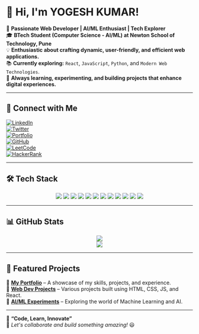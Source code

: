 # 👋 Hi, I'm **YOGESH KUMAR**!  

🚀 **Passionate Web Developer | AI/ML Enthusiast | Tech Explorer**  
🎓 **BTech Student (Computer Science - AI/ML) at Newton School of Technology, Pune**  
💡 **Enthusiastic about crafting dynamic, user-friendly, and efficient web applications.**  
📚 **Currently exploring:** `React`, `JavaScript`, `Python`, and `Modern Web Technologies`.  
🌟 **Always learning, experimenting, and building projects that enhance digital experiences.**  

---

## 🔗 Connect with Me  
[![LinkedIn](https://img.shields.io/badge/LinkedIn-0077B5?style=for-the-badge&logo=linkedin&logoColor=white)](https://www.linkedin.com/in/yogesh-kumar-b84892309/)  
[![Twitter](https://img.shields.io/badge/Twitter-1DA1F2?style=for-the-badge&logo=twitter&logoColor=white)](https://leetcode.com/u/sekeop/)  
[![Portfolio](https://img.shields.io/badge/Portfolio-000?style=for-the-badge&logo=vercel&logoColor=white)](https://yogesh968.github.io/yogesh_portfolio/)  
[![GitHub](https://img.shields.io/badge/GitHub-100000?style=for-the-badge&logo=github&logoColor=white)](https://github.com/yogesh968)  
[![LeetCode](https://img.shields.io/badge/LeetCode-FFA116?style=for-the-badge&logo=leetcode&logoColor=white)](https://leetcode.com/u/sekeop/)  
[![HackerRank](https://img.shields.io/badge/HackerRank-2EC866?style=for-the-badge&logo=hackerrank&logoColor=white)](https://www.hackerrank.com/YogeshKumar)  

---

## 🛠️ Tech Stack  
<p align="center">
    <img src="https://img.shields.io/badge/HTML5-E34F26?style=for-the-badge&logo=html5&logoColor=white" />
    <img src="https://img.shields.io/badge/CSS3-1572B6?style=for-the-badge&logo=css3&logoColor=white" />
    <img src="https://img.shields.io/badge/JavaScript-F7DF1E?style=for-the-badge&logo=javascript&logoColor=black" />
    <img src="https://img.shields.io/badge/React-20232A?style=for-the-badge&logo=react&logoColor=61DAFB" />
    <img src="https://img.shields.io/badge/Node.js-43853D?style=for-the-badge&logo=node.js&logoColor=white" />
    <img src="https://img.shields.io/badge/Python-3776AB?style=for-the-badge&logo=python&logoColor=white" />
    <img src="https://img.shields.io/badge/C++-00599C?style=for-the-badge&logo=cplusplus&logoColor=white" />
    <img src="https://img.shields.io/badge/Java-ED8B00?style=for-the-badge&logo=openjdk&logoColor=white" />
    <img src="https://img.shields.io/badge/Git-F05032?style=for-the-badge&logo=git&logoColor=white" />
    <img src="https://img.shields.io/badge/GitHub-100000?style=for-the-badge&logo=github&logoColor=white" />
    <img src="https://img.shields.io/badge/VSCode-0078D4?style=for-the-badge&logo=visualstudiocode&logoColor=white" />
    <img src="https://img.shields.io/badge/Linux-FCC624?style=for-the-badge&logo=linux&logoColor=black" />
</p>

---

## 📊 GitHub Stats  
<p align="center">
    <img src="https://github-readme-stats.vercel.app/api?username=yogesh968&show_icons=true&theme=dark" />
    <br>
    <img src="https://github-readme-stats.vercel.app/api/top-langs/?username=yogesh968&layout=compact&theme=dark" />
</p>

---

## 📌 Featured Projects  
🔹 **[My Portfolio](https://yogesh968.github.io/yogesh_portfolio/)** – A showcase of my skills, projects, and experience.  
🔹 **[Web Dev Projects](https://github.com/yogesh968?tab=repositories)** – Various projects built using HTML, CSS, JS, and React.  
🔹 **[AI/ML Experiments](https://github.com/yogesh968?tab=repositories)** – Exploring the world of Machine Learning and AI.  

---

🚀 **“Code, Learn, Innovate”**  
💬 _Let's collaborate and build something amazing!_ 😃  
